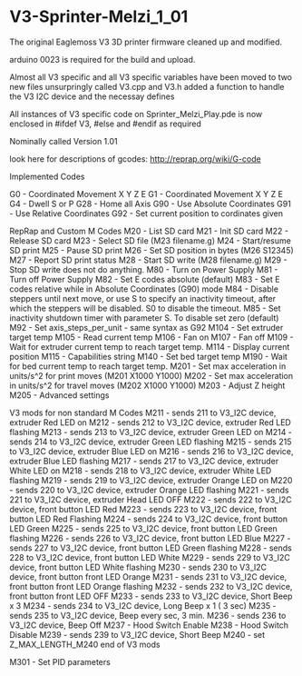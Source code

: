 # V3-Sprinter-Melzi_1_01
The original Eaglemoss V3 3D printer firmware cleaned up and modified. 

arduino 0023 is required for the build and upload.

Almost all V3 specific and all V3 specific variables have been moved to two new files unsurpringly called V3.cpp and V3.h
added a function to handle the V3 I2C device and the necessay defines 

All instances of V3 specific code on Sprinter_Melzi_Play.pde is now enclosed in #ifdef V3, #else and #endif as required

Nominally called Version 1.01

look here for descriptions of gcodes: http://reprap.org/wiki/G-code

Implemented Codes

G0  - Coordinated Movement X Y Z E
G1  - Coordinated Movement X Y Z E
G4  - Dwell S<seconds> or P<milliseconds>
G28 - Home all Axis
G90 - Use Absolute Coordinates
G91 - Use Relative Coordinates
G92 - Set current position to cordinates given

RepRap and Custom M Codes
M20  - List SD card
M21  - Init SD card
M22  - Release SD card
M23  - Select SD file (M23 filename.g)
M24  - Start/resume SD print
M25  - Pause SD print
M26  - Set SD position in bytes (M26 S12345)
M27  - Report SD print status
M28  - Start SD write (M28 filename.g)
M29  - Stop SD write does not do anything.
M80  - Turn on Power Supply
M81  - Turn off Power Supply
M82  - Set E codes absolute (default)
M83  - Set E codes relative while in Absolute Coordinates (G90) mode
M84  - Disable steppers until next move, 
       or use S<seconds> to specify an inactivity timeout, after which the steppers will be disabled.  S0 to disable the timeout.
M85  - Set inactivity shutdown timer with parameter S<seconds>. To disable set zero (default)
M92  - Set axis_steps_per_unit - same syntax as G92
M104 - Set extruder target temp
M105 - Read current temp
M106 - Fan on
M107 - Fan off
M109 - Wait for extruder current temp to reach target temp.
M114 - Display current position
M115	- Capabilities string
M140 - Set bed target temp
M190 - Wait for bed current temp to reach target temp.
M201 - Set max acceleration in units/s^2 for print moves (M201 X1000 Y1000)
M202 - Set max acceleration in units/s^2 for travel moves (M202 X1000 Y1000)
M203 - Adjust Z height
M205 - Advanced settings

V3 mods for non standard M Codes
M211 - sends 211 to V3_I2C device, extruder Red LED on
M212 - sends 212 to V3_I2C device, extruder Red LED flashing
M213 - sends 213 to V3_I2C device, extruder Green LED on
M214 - sends 214 to V3_I2C device, extruder Green LED flashing
M215 - sends 215 to V3_I2C device, extruder Blue LED on
M216 - sends 216 to V3_I2C device, extruder Blue LED flashing
M217 - sends 217 to V3_I2C device, extruder White LED on
M218 - sends 218 to V3_I2C device, extruder White LED flashing
M219 - sends 219 to V3_I2C device, extruder Orange LED on
M220 - sends 220 to V3_I2C device, extruder Orange LED flashing
M221 - sends 221 to V3_I2C device, extruder Head LED OFF
M222 - sends 222 to V3_I2C device, front button LED Red
M223 - sends 223 to V3_I2C device, front button LED Red Flashing
M224 - sends 224 to V3_I2C device, front button LED Green
M225 - sends 225 to V3_I2C device, front button LED Green flashing
M226 - sends 226 to V3_I2C device, front button LED Blue
M227 - sends 227 to V3_I2C device, front button LED Green flashing
M228 - sends 228 to V3_I2C device, front button LED White
M229 - sends 229 to V3_I2C device, front button LED White flashing
M230 - sends 230 to V3_I2C device, front button front LED Orange
M231 - sends 231 to V3_I2C device, front button front LED Orange flashing
M232 - sends 232 to V3_I2C device, front button front LED OFF
M233 - sends 233 to V3_I2C device, Short Beep x 3
M234 - sends 234 to V3_I2C device, Long Beep x 1 ( 3 sec)
M235 - sends 235 to V3_I2C device, Beep every sec, 3 min.
M236 - sends 236 to V3_I2C device, Beep Off
M237 - Hood Switch Enable
M238	- Hood Switch Disable
M239 - sends 239 to V3_I2C device, Short Beep
M240 - set Z_MAX_LENGTH_M240
end of V3 mods

M301 - Set PID parameters
